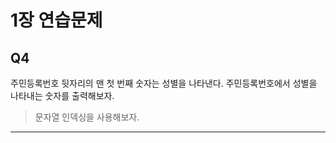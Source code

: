 # 1장 연습문제
## Q4
주민등록번호 뒷자리의 맨 첫 번째 숫자는 성별을 나타낸다. 주민등록번호에서 성별을 나타내는 숫자를 출력해보자.
>문자열 인덱싱을 사용해보자.
---
```python

```